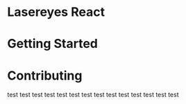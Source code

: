 # Lasereyes React

# Getting Started

# Contributing


test
test
test
test
test
test
test
test
test
test
test
test
test
test
